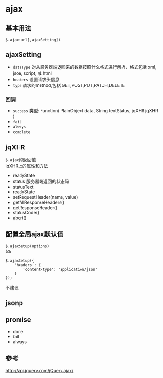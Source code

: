# ajax
## 基本用法
`$.ajax(url[,ajaxSetting])`

## ajaxSetting
* `dataType` 对从服务器端返回来的数据按照什么格式进行解析，格式包括 xml, json, script, 或 html
* `headers` 设置请求头信息
* `type` 请求的method,包括 GET,POST,PUT,PATCH,DELETE

### 回调
* `success`
类型: Function( PlainObject data, String textStatus, jqXHR jqXHR )
* `fail`
* `always`
* `complete`

## jqXHR
`$.ajax`的返回值    
jqXHR上的属性和方法
* readyState
* status 服务器端返回的状态码
* statusText
* readyState
* setRequestHeader(name, value)
* getAllResponseHeaders()
* getResponseHeader()
* statusCode()
* abort()


## 配置全局ajax默认值
`$.ajaxSetup(options)`    
如:
```
$.ajaxSetup({
    'headers': {
        'content-type': 'application/json'
    }
});
```
不建议

## jsonp
## promise
* done
* fail
* always

## 参考
http://api.jquery.com/jQuery.ajax/